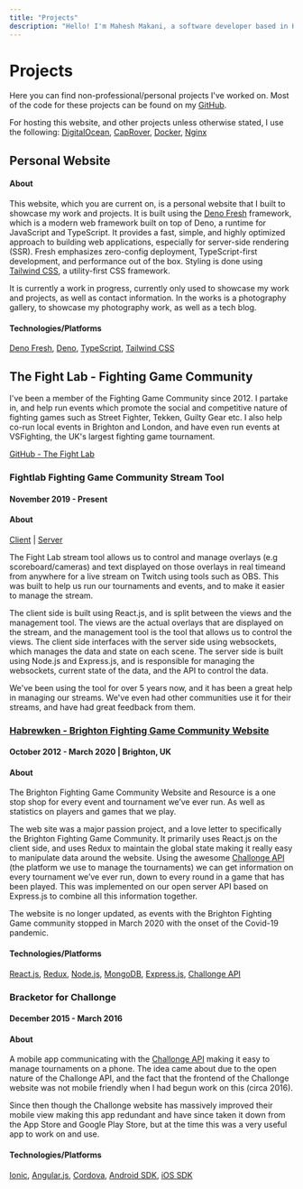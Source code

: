 ```yaml
---
title: "Projects"
description: "Hello! I'm Mahesh Makani, a software developer based in Hertfordshire and London, UK. Here you can find non-professional/personal projects I've worked on."
---
```


# Projects

Here you can find non-professional/personal projects I've worked on. Most of the
code for these projects can be found on my
[GitHub](https://github.com/coldlink).

For hosting this website, and other projects unless otherwise stated, I use the
following: [DigitalOcean](https://www.digitalocean.com),
[CapRover](https://caprover.com), [Docker](https://www.docker.com),
[Nginx](https://www.nginx.com)

## Personal Website

#### About

This website, which you are current on, is a personal website that I built to
showcase my work and projects. It is built using the
[Deno Fresh](https://fresh.deno.dev) framework, which is a modern web framework
built on top of Deno, a runtime for JavaScript and TypeScript. It provides a
fast, simple, and highly optimized approach to building web applications,
especially for server-side rendering (SSR). Fresh emphasizes zero-config
deployment, TypeScript-first development, and performance out of the box.
Styling is done using [Tailwind CSS](https://tailwindcss.com), a utility-first
CSS framework.

It is currently a work in progress, currently only used to showcase my work and
projects, as well as contact information. In the works is a photography gallery,
to showcase my photography work, as well as a tech blog.

#### Technologies/Platforms

[Deno Fresh](https://fresh.deno.dev), [Deno](https://deno.land),
[TypeScript](https://www.typescriptlang.org/),
[Tailwind CSS](https://tailwindcss.com)

## The Fight Lab - Fighting Game Community

I&apos;ve been a member of the Fighting Game Community since 2012. I partake in,
and help run events which promote the social and competitive nature of fighting
games such as Street Fighter, Tekken, Guilty Gear etc. I also help co-run local
events in Brighton and London, and have even run events at VSFighting, the
UK&apos;s largest fighting game tournament.

[GitHub - The Fight Lab](https://github.com/fightlab)

### Fightlab Fighting Game Community Stream Tool

#### November 2019 - Present

#### About

[Client](https://github.com/fightlab/hbk-stream-front) |
[Server](https://github.com/fightlab/hbk-stream-server)

The Fight Lab stream tool allows us to control and manage overlays (e.g
scoreboard/cameras) and text displayed on those overlays in real timeand from
anywhere for a live stream on Twitch using tools such as OBS. This was built to
help us run our tournaments and events, and to make it easier to manage the
stream.

The client side is built using React.js, and is split between the views and the
management tool. The views are the actual overlays that are displayed on the
stream, and the management tool is the tool that allows us to control the views.
The client side interfaces with the server side using websockets, which manages
the data and state on each scene. The server side is built using Node.js and
Express.js, and is responsible for managing the websockets, current state of the
data, and the API to control the data.

We've been using the tool for over 5 years now, and it has been a great help in
managing our streams. We've even had other communities use it for their streams,
and have had great feedback from them.

### [Habrewken - Brighton Fighting Game Community Website](https://hbk.gg)

#### October 2012 - March 2020 | Brighton, UK

#### About

The Brighton Fighting Game Community Website and Resource is a one stop shop for
every event and tournament we’ve ever run. As well as statistics on players and
games that we play.

The web site was a major passion project, and a love letter to specifically the
Brighton Fighting Game Community. It primarily uses React.js on the client side,
and uses Redux to maintain the global state making it really easy to manipulate
data around the website. Using the awesome
[Challonge API](https://challonge.com) (the platform we use to manage the
tournaments) we can get information on every tournament we’ve ever run, down to
every round in a game that has been played. This was implemented on our open
server API based on Express.js to combine all this information together.

The website is no longer updated, as events with the Brighton Fighting Game
community stopped in March 2020 with the onset of the Covid-19 pandemic.

#### Technologies/Platforms

[React.js](https://reactjs.org/), [Redux](https://redux.js.org/),
[Node.js](https://nodejs.org/), [MongoDB](https://www.mongodb.com/),
[Express.js](https://expressjs.com/), [Challonge API](https://challonge.com)

### Bracketor for Challonge

#### December 2015 - March 2016

#### About

A mobile app communicating with the [Challonge API](https://challonge.com)
making it easy to manage tournaments on a phone. The idea came about due to the
open nature of the Challonge API, and the fact that the frontend of the
Challonge website was not mobile friendly when I had begun work on this (circa
2016).

Since then though the Challonge website has massively improved their mobile view
making this app redundant and have since taken it down from the App Store and
Google Play Store, but at the time this was a very useful app to work on and
use.

#### Technologies/Platforms

[Ionic](https://ionicframework.com/), [Angular.js](https://angularjs.org/),
[Cordova](https://cordova.apache.org/),
[Android SDK](https://developer.android.com/studio),
[iOS SDK](https://developer.apple.com/ios/)
